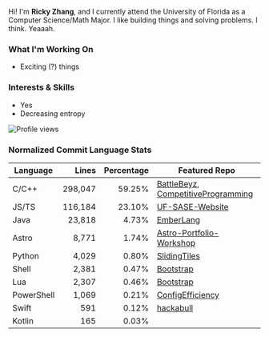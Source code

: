 Hi! I'm **Ricky Zhang**, and I currently attend the University of Florida as a Computer Science/Math Major. I like building things and solving problems. I think. Yeaaah.

### What I'm Working On
- Exciting (?) things

### Interests & Skills
- Yes
- Decreasing entropy

![Profile views](https://komarev.com/ghpvc/?username=TheRickyZhang&color=blue)

<!--START_COMMIT_LANG_STATS-->
### Normalized Commit Language Stats

| Language    | Lines   | Percentage | Featured Repo |
| ----------- | ------: | ---------: | ---- |
| C/C++       | 298,047 |     59.25% | [BattleBeyz](https://github.com/TheRickyZhang/BattleBeyz), [CompetitiveProgramming](https://github.com/TheRickyZhang/CompetitiveProgramming) |
| JS/TS       | 116,184 |     23.10% | [UF-SASE-Website](https://github.com/ufsasewebmaster/UF-SASE-Website) |
| Java        | 23,818 |      4.73% | [EmberLang](https://github.com/TheRickyZhang/EmberLang) |
| Astro       |  8,771 |      1.74% | [Astro-Portfolio-Workshop](https://github.com/TheRickyZhang/Astro-Portfolio-Workshop) |
| Python      |  4,029 |      0.80% | [SlidingTiles](https://github.com/TheRickyZhang/SlidingTiles) |
| Shell       |  2,381 |      0.47% | [Bootstrap](https://github.com/TheRickyZhang/Bootstrap) |
| Lua         |  2,307 |      0.46% | [Bootstrap](https://github.com/TheRickyZhang/Bootstrap) |
| PowerShell  |  1,069 |      0.21% | [ConfigEfficiency](https://github.com/TheRickyZhang/ConfigEfficiency) |
| Swift       |    591 |      0.12% | [hackabull](https://github.com/AnthonyYao7/hackabull) |
| Kotlin      |    165 |      0.03% |  |
<!--END_COMMIT_LANG_STATS-->
